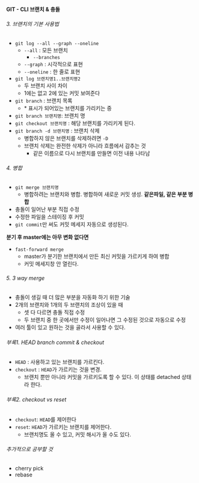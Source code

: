 #### GIT - CLI 브랜치 & 충돌

###### 3. 브랜치의 기본 사용법
- `git log --all --graph --oneline`
  - `--all` : 모든 브랜치
    - `--branches`
  - `--graph` : 시각적으로 표현
  - `--oneline` : 한 줄로 표현
- `git log 브랜치명1..브랜치명2`
  - 두 브랜치 사이 차이
  - 1에는 없고 2에 있는 커밋 보여준다
- `git branch` : 브랜치 목록
  - \* 표시가 되어있는 브랜치를 가리키는 중
- `git branch 브랜치명`: 브랜치 명
- `git checkout 브랜치명` : 해당 브랜치를 가리키게 된다.
- `git branch -d 브랜치명` : 브랜치 삭제
  - 병합하지 않은 브랜치를 삭제하려면 `-D`
  - 브랜치 삭제는 완전한 삭제가 아니라 흐름에서 감추는 것
    - 같은 이름으로 다시 브랜치를 만들면 이전 내용 나타남

###### 4. 병합
- `git merge 브랜치명`
  - 병합하려는 브랜치와 병합. 병합하여 새로운 커밋 생성.
**같은파일, 같은 부분 병합**
- 충돌이 일어난 부분 직접 수정
- 수정한 파일을 스테이징 후 커밋
- `git commit`만 써도 커밋 메세지 자동으로 생성된다.

**분기 후 master에는 아무 변화 없다면**
- `fast-forward merge`
  - master가 분기한 브랜치에서 만든 최신 커밋을 가르키게 하여 병합
  - 커밋 메세지창 안 열린다.



###### 5. 3 way merge
- 충돌이 생길 때 더 많은 부분을 자동화 하기 위한 기술
- 2개의 브랜치와 1개의 두 브랜치의 조상이 있을 때
  - 셋 다 다르면 충돌 직접 수정
  - 두 브랜치 중 한 곳에서만 수정이 일어나면 그 수정된 것으로 자동으로 수정
- 여러 툴이 있고 원하는 것을 골라서 사용할 수 있다.

###### 부록1. HEAD branch commit & checkout
- `HEAD` : 사용하고 있는 브랜치를 가르킨다.
- `checkout` : `HEAD`가 가르키는 것을 변경.
  - 브랜치 뿐만 아니라 커밋을 가르키도록 할 수 있다. 이 상태를 detached 상태라 한다.

###### 부록2. checkout vs reset
- `checkout`: `HEAD`를 제어한다
- `reset`: `HEAD`가 가르키는 브랜치를 제어한다.
  - 브랜치명도 올 수 있고, 커밋 해시가 올 수도 있다.

###### 추가적으로 공부할 것
- cherry pick
- rebase

